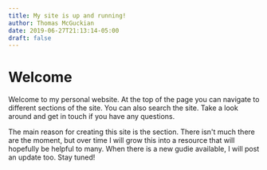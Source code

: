 ```yaml
---
title: My site is up and running!
author: Thomas McGuckian
date: 2019-06-27T21:13:14-05:00
draft: false
---
```


# Welcome

Welcome to my personal website. At the top of the page you can navigate to different sections of the site. You can also search the site. Take a look around and get in touch if you have any questions.  

The main reason for creating this site is the  section. There isn't much there are the moment, but over time I will grow this into a resource that will hopefully be helpful to many. When there is a new gudie available, I will post an update too. Stay tuned!
